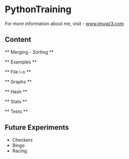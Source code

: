 PythonTraining
===========
For more information about me, visit - www.jmugz3.com

Content
--------------

** Merging - Sorting **

** Examples **

** File i-o **

** Graphs **

** Hash **

** Stats **

** Tests **


Future Experiments
--------------
- Checkers
- Bingo
- Racing


